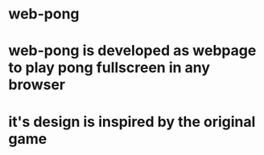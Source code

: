 # web-pong
# web-pong is developed as webpage to play pong fullscreen in any browser
# it's design is inspired by the original game
